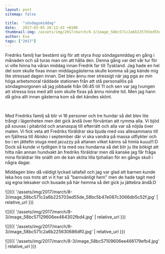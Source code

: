 ```yaml
---
layout: post
sitemap: false

title:  "söndagsmiddag"
date:   2017-03-05 20:12:43 +0100
thumbnail-img: /assets/img/2017/march/8-3/image_58bc571c2a6b225703ed55de_58bc5b47e087c3066db5c52f.jpg
author: Eva
tags: ["2017"]
---
```


Fredriks familj har bestämt sig för att styra ihop söndagsmiddag en gång i månaden och så turas man om att hålla den. Denna gång var det vår tur för vi ville hinna ha våran middag innan Fredrik far till Tyskland. Jag hade en hel del som skulle fixas innan middagsgästerna skulle komma så jag kände mig lite stressad dagen innan. Det blev ännu mer stressigt när jag pga av min höga arbetsmoral räddade stationen från att stå personallös på söndagmorgonen så jag jobbade från 06:45 till 11 och sen var jag tvungen att stressa loss med allt som skulle fixas på ännu mindre tid. Men jag hann då göra allt innan gästerna kom så det kändes skönt. 




 




Med Fredriks familj så blir vi 16 personer och tre hundar så det blev lite trångt i lägenheten men det gick ändå över förväntan att rymma alla. Vi bjöd på souvas i pitabröd och ananaspaj till efterrätt och alla var så nöjda över maten. Vi fick veta att Fredriks föräldrar ska bjuda med oss allesammans till en fjällresa till Abisko i september där vi ska vandra på massa utflykter och bo i en jättefin stuga med jacuzzy på altanen vilket känns så himla kuuul!!:D Dock så kunde vi tydligen it ta med oss hundarna så det blir ju lite bökigt att hitta nån annan hundvakt än fredriks föräldrar men då kanske jag får fråga mina föräldrar lite snällt om de kan sköta lilla tjohalian för en gångs skull i några dagar. 

Middagen blev då väldigt lyckad iallafall och jag var glad att barnen kunde leka hos oss trots att vi it har så "barnvänligt hem" men de hade tagit med sig egna leksaker och busade på här hemma så det gick ju jättebra ändå:D

![]({{ '/assets/img/2017/march/8-3/image_58bc571c2a6b225703ed55de_58bc5b47e087c3066db5c52f.jpg'  | relative_url }})

![]({{ '/assets/img/2017/march/8-3/image_58bc57129606ee464302fbd4.jpg'  | relative_url }})

![]({{ '/assets/img/2017/march/8-3/image_58bc571c2a6b225630686df0.jpg'  | relative_url }})

![]({{ '/assets/img/2017/march/8-3/image_58bc57109606ee466179efb4.jpg'  | relative_url }})

